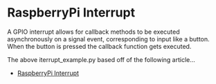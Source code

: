 # RaspberryPi Interrupt
A GPIO interrupt allows for callback methods to be executed asynchronously on a signal event, corresponding to input like a button.  When the button is pressed the callback function gets executed.


The above iterrupt_example.py based off of the following article...
- [RaspberryPi Interrupt](https://roboticsbackend.com/raspberry-pi-gpio-interrupts-tutorial/)


